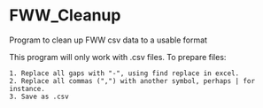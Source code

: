 # FWW_Cleanup
Program to clean up FWW csv data to a usable format

This program will only work with .csv files. To prepare files:

    1. Replace all gaps with "-", using find replace in excel.
    2. Replace all commas (",") with another symbol, perhaps | for instance.
    3. Save as .csv
